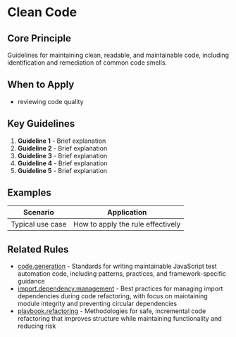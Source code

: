 # Clean Code

## Core Principle

Guidelines for maintaining clean, readable, and maintainable code, including identification and remediation of common code smells.

## When to Apply

- reviewing code quality

## Key Guidelines

1. **Guideline 1** - Brief explanation
2. **Guideline 2** - Brief explanation
3. **Guideline 3** - Brief explanation
4. **Guideline 4** - Brief explanation
5. **Guideline 5** - Brief explanation

## Examples

| Scenario         | Application                       |
| ---------------- | --------------------------------- |
| Typical use case | How to apply the rule effectively |

## Related Rules

- [code.generation](../code.generation.mdc) - Standards for writing maintainable JavaScript test automation code, including patterns, practices, and framework-specific guidance
- [import.dependency.management](../import.dependency.management.mdc) - Best practices for managing import dependencies during code refactoring, with focus on maintaining module integrity and preventing circular dependencies
- [playbook.refactoring](../playbook.refactoring.mdc) - Methodologies for safe, incremental code refactoring that improves structure while maintaining functionality and reducing risk
